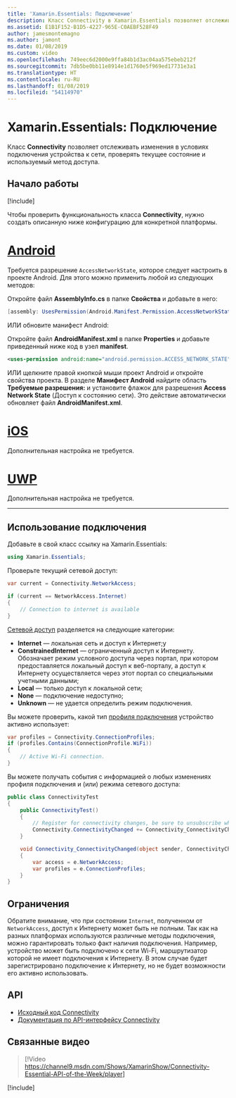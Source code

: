 ```yaml
---
title: 'Xamarin.Essentials: Подключение'
description: Класс Connectivity в Xamarin.Essentials позволяет отслеживать изменения в условиях подключения устройства к сети, проверять текущее состояние и используемый метод доступа.
ms.assetid: E1B1F152-B1D5-4227-965E-C0AEBF528F49
author: jamesmontemagno
ms.author: jamont
ms.date: 01/08/2019
ms.custom: video
ms.openlocfilehash: 749eec6d2000e9ffa84b1d3ac04aa575ebeb212f
ms.sourcegitcommit: 7db5be0bb11e8914e1d1760e5f969ed17731e3a1
ms.translationtype: HT
ms.contentlocale: ru-RU
ms.lasthandoff: 01/08/2019
ms.locfileid: "54114970"
---
```

# <a name="xamarinessentials-connectivity"></a>Xamarin.Essentials: Подключение

Класс **Connectivity** позволяет отслеживать изменения в условиях подключения устройства к сети, проверять текущее состояние и используемый метод доступа.

## <a name="get-started"></a>Начало работы

[!include[](~/essentials/includes/get-started.md)]

Чтобы проверить функциональность класса **Connectivity**, нужно создать описанную ниже конфигурацию для конкретной платформы.

# <a name="androidtabandroid"></a>[Android](#tab/android)

Требуется разрешение `AccessNetworkState`, которое следует настроить в проекте Android. Для этого можно применить любой из следующих методов:

Откройте файл **AssemblyInfo.cs** в папке **Свойства** и добавьте в него:

```csharp
[assembly: UsesPermission(Android.Manifest.Permission.AccessNetworkState)]
```

ИЛИ обновите манифест Android:

Откройте файл **AndroidManifest.xml** в папке **Properties** и добавьте приведенный ниже код в узел **manifest**.

```xml
<uses-permission android:name="android.permission.ACCESS_NETWORK_STATE" />
```

ИЛИ щелкните правой кнопкой мыши проект Android и откройте свойства проекта. В разделе **Манифест Android** найдите область **Требуемые разрешения:** и установите флажок для разрешения **Access Network State** (Доступ к состоянию сети). Это действие автоматически обновляет файл **AndroidManifest.xml**.

# <a name="iostabios"></a>[iOS](#tab/ios)

Дополнительная настройка не требуется.

# <a name="uwptabuwp"></a>[UWP](#tab/uwp)

Дополнительная настройка не требуется.

-----

## <a name="using-connectivity"></a>Использование подключения

Добавьте в свой класс ссылку на Xamarin.Essentials:

```csharp
using Xamarin.Essentials;
```

Проверьте текущий сетевой доступ:

```csharp
var current = Connectivity.NetworkAccess;

if (current == NetworkAccess.Internet)
{
    // Connection to internet is available
}
```

[Сетевой доступ](xref:Xamarin.Essentials.NetworkAccess) разделяется на следующие категории:

* **Internet** — локальная сеть и доступ к Интернет;у
* **ConstrainedInternet** — ограниченный доступ к Интернету. Обозначает режим условного доступа через портал, при котором предоставляется локальный доступ к веб-порталу, а доступ к Интернету осуществляется через этот портал со специальными учетными данными;
* **Local** — только доступ к локальной сети;
* **None** — подключение недоступно;
* **Unknown** — не удается определить режим подключения.

Вы можете проверить, какой тип [профиля подключения](xref:Xamarin.Essentials.ConnectionProfile) устройство активно использует:

```csharp
var profiles = Connectivity.ConnectionProfiles;
if (profiles.Contains(ConnectionProfile.WiFi))
{
    // Active Wi-Fi connection.
}
```

Вы можете получать события с информацией о любых изменениях профиля подключения и (или) режима сетевого доступа:

```csharp
public class ConnectivityTest
{
    public ConnectivityTest()
    {
        // Register for connectivity changes, be sure to unsubscribe when finished
        Connectivity.ConnectivityChanged += Connectivity_ConnectivityChanged;
    }

    void Connectivity_ConnectivityChanged(object sender, ConnectivityChangedEventArgs  e)
    {
        var access = e.NetworkAccess;
        var profiles = e.ConnectionProfiles;
    }
}
```

## <a name="limitations"></a>Ограничения

Обратите внимание, что при состоянии `Internet`, полученном от `NetworkAccess`, доступ к Интернету может быть не полным. Так как на разных платформах используются различные методы подключения, можно гарантировать только факт наличия подключения. Например, устройство может быть подключено к сети Wi-Fi, маршрутизатор которой не имеет подключения к Интернету. В этом случае будет зарегистрировано подключение к Интернету, но не будет возможности его активно использовать.

## <a name="api"></a>API

* [Исходный код Connectivity](https://github.com/xamarin/Essentials/tree/master/Xamarin.Essentials/Connectivity)
* [Документация по API-интерфейсу Connectivity](xref:Xamarin.Essentials.Connectivity)

## <a name="related-video"></a>Связанные видео

> [!Video https://channel9.msdn.com/Shows/XamarinShow/Connectivity-Essential-API-of-the-Week/player]

[!include[](~/essentials/includes/xamarin-show-essentials.md)]
